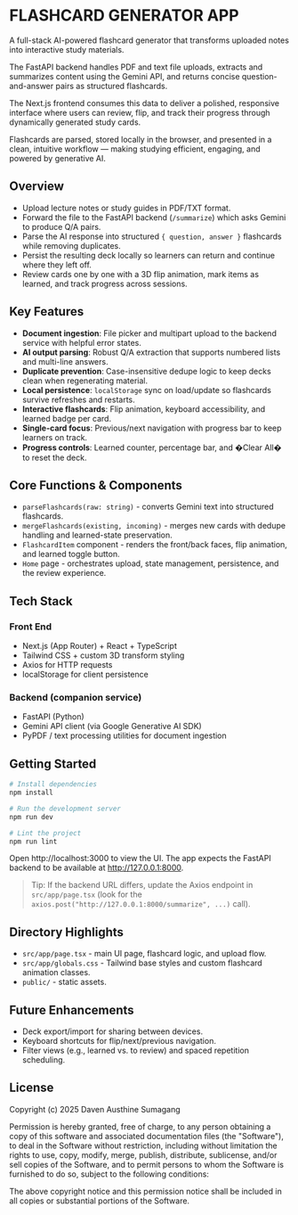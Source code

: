 # FLASHCARD GENERATOR APP

A full-stack AI-powered flashcard generator that transforms uploaded notes into interactive study materials.

The FastAPI backend handles PDF and text file uploads, extracts and summarizes content using the Gemini API, and returns concise question-and-answer pairs as structured flashcards.

The Next.js frontend consumes this data to deliver a polished, responsive interface where users can review, flip, and track their progress through dynamically generated study cards.

Flashcards are parsed, stored locally in the browser, and presented in a clean, intuitive workflow — making studying efficient, engaging, and powered by generative AI.

## Overview
- Upload lecture notes or study guides in PDF/TXT format.
- Forward the file to the FastAPI backend (`/summarize`) which asks Gemini to produce Q/A pairs.
- Parse the AI response into structured `{ question, answer }` flashcards while removing duplicates.
- Persist the resulting deck locally so learners can return and continue where they left off.
- Review cards one by one with a 3D flip animation, mark items as learned, and track progress across sessions.

## Key Features
- **Document ingestion**: File picker and multipart upload to the backend service with helpful error states.
- **AI output parsing**: Robust Q/A extraction that supports numbered lists and multi-line answers.
- **Duplicate prevention**: Case-insensitive dedupe logic to keep decks clean when regenerating material.
- **Local persistence**: `localStorage` sync on load/update so flashcards survive refreshes and restarts.
- **Interactive flashcards**: Flip animation, keyboard accessibility, and learned badge per card.
- **Single-card focus**: Previous/next navigation with progress bar to keep learners on track.
- **Progress controls**: Learned counter, percentage bar, and �Clear All� to reset the deck.

## Core Functions & Components
- `parseFlashcards(raw: string)` - converts Gemini text into structured flashcards.
- `mergeFlashcards(existing, incoming)` - merges new cards with dedupe handling and learned-state preservation.
- `FlashcardItem` component - renders the front/back faces, flip animation, and learned toggle button.
- `Home` page - orchestrates upload, state management, persistence, and the review experience.

## Tech Stack
### Front End
- Next.js (App Router) + React + TypeScript
- Tailwind CSS + custom 3D transform styling
- Axios for HTTP requests
- localStorage for client persistence

### Backend (companion service)
- FastAPI (Python)
- Gemini API client (via Google Generative AI SDK)
- PyPDF / text processing utilities for document ingestion

## Getting Started
```bash
# Install dependencies
npm install

# Run the development server
npm run dev

# Lint the project
npm run lint
```
Open http://localhost:3000 to view the UI. The app expects the FastAPI backend to be available at http://127.0.0.1:8000.

> Tip: If the backend URL differs, update the Axios endpoint in `src/app/page.tsx` (look for the `axios.post("http://127.0.0.1:8000/summarize", ...)` call).

## Directory Highlights
- `src/app/page.tsx` - main UI page, flashcard logic, and upload flow.
- `src/app/globals.css` - Tailwind base styles and custom flashcard animation classes.
- `public/` - static assets.

## Future Enhancements
- Deck export/import for sharing between devices.
- Keyboard shortcuts for flip/next/previous navigation.
- Filter views (e.g., learned vs. to review) and spaced repetition scheduling.

## License
Copyright (c) 2025 Daven Austhine Sumagang

Permission is hereby granted, free of charge, to any person obtaining a copy
of this software and associated documentation files (the "Software"), to deal
in the Software without restriction, including without limitation the rights
to use, copy, modify, merge, publish, distribute, sublicense, and/or sell
copies of the Software, and to permit persons to whom the Software is
furnished to do so, subject to the following conditions:

The above copyright notice and this permission notice shall be included in all
copies or substantial portions of the Software.

